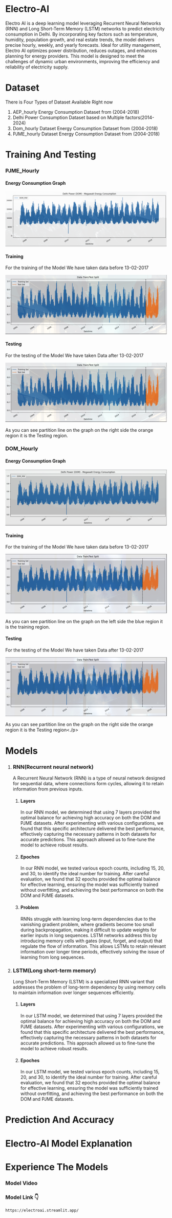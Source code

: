 # Electro-AI
<p>
Electro AI is a deep learning model leveraging Recurrent Neural Networks (RNN) and Long Short-Term Memory (LSTM) networks to predict electricity consumption in Delhi. By incorporating key factors such as temperature, humidity, population growth, and real estate trends, the model delivers precise hourly, weekly, and yearly forecasts. Ideal for utility management, Electro AI optimizes power distribution, reduces outages, and enhances planning for energy providers. This model is designed to meet the challenges of dynamic urban environments, improving the efficiency and reliability of electricity supply.</p>
<h1>Dataset</h1>
<p>There is Four Types of Dataset Available Right now</p>
<ol>
    <li>AEP_hourly Energy Consumption Dataset from (2004-2018)</li>
    <li>Delhi Power Consumption Dataset based on Multiple factors(2014-2024) </li>
    <li>Dom_hourly Dataset  Energy Consumption Dataset from (2004-2018)</li>
    <li>PJME_hourly Dataset Energy Consumption Dataset from (2004-2018)</li>
</ol>
<h1>Training And Testing</h1>
    <h3>PJME_Hourly</h3>
    <h4>Energy Consumption Graph</h4>
        <img src = "/Images/energyconsumption graph.png" alt="DOM Energy Consumption Graph">
    <h4>Training</h4>
    <p>For the training of the Model We have taken data before 13-02-2017</p>
    <img src = "/Images/pjmetrainingandtesting.png" alt="DOM Energy Consumption Graph">
    <h4>Testing</h4>
    <p>For the testing of the Model We have taken Data after 13-02-2017</p>
    <img src = "/Images/pjmetrainingandtesting.png" alt="DOM Energy Consumption Graph">
    <p>As you can see partition line on the graph on the right side the orange region it is the Testing region.</p>
    <h3>DOM_Hourly</h3>
    <h4>Energy Consumption Graph</h4>
     <img src = "/Images/domenergy.png" alt="PJME Energy Consumption Graph">
    <h4>Training</h4>
    <p>For the training of the Model We have taken data before 13-02-2017</p>
    <img src = "/Images/trainingandtesting.png" alt="DOM Energy Consumption Graph">
    <p>As you can see partition line on the graph on the left side the blue region it is the training region.</p>
    <h4>Testing</h4>
    <p>For the testing of the Model We have taken Data after 13-02-2017</p>
    <img src = "/Images/trainingandtesting.png" alt="DOM Energy Consumption Graph">
     <p>As you can see partition line on the graph on the right side the orange region it is the Testing region<./p>
<h1>Models</h1>
<ol>
    <li><h3>RNN(Recurrent neural network)</h3></li>
    <p>A Recurrent Neural Network (RNN) is a type of neural network designed for sequential data, where connections form cycles, allowing it to retain information from previous inputs.</p>
    <ol>
        <li><h4>Layers</h4></li>
        <p>In our RNN model, we determined that using 7 layers provided the optimal balance for achieving high accuracy on both the DOM and PJME datasets. After experimenting with various configurations, we found that this specific architecture delivered the best performance, effectively capturing the necessary patterns in both datasets for accurate predictions. This approach allowed us to fine-tune the model to achieve robust results.</p>
       <li> <h4>Epoches</h4></li>
       <p>In our RNN model, we tested various epoch counts, including 15, 20, and 30, to identify the ideal number for training. After careful evaluation, we found that 32 epochs provided the optimal balance for effective learning, ensuring the model was sufficiently trained without overfitting, and achieving the best performance on both the DOM and PJME datasets.</p>
       <li><h4>Problem</h4></li>
       <p>RNNs struggle with learning long-term dependencies due to the vanishing gradient problem, where gradients become too small during backpropagation, making it difficult to update weights for earlier inputs in long sequences. LSTM networks address this by introducing memory cells with gates (input, forget, and output) that regulate the flow of information. This allows LSTMs to retain relevant information over longer time periods, effectively solving the issue of learning from long sequences.</p>
    </ol>
    <li><h3>LSTM(Long short-term memory)</h3></li>
    <p>Long Short-Term Memory (LSTM) is a specialized RNN variant that addresses the problem of long-term dependency by using memory cells to maintain information over longer sequences efficiently.</p>
    <ol>
        <li><h4>Layers</h4></li>
        <p>In our LSTM model, we determined that using 7 layers provided the optimal balance for achieving high accuracy on both the DOM and PJME datasets. After experimenting with various configurations, we found that this specific architecture delivered the best performance, effectively capturing the necessary patterns in both datasets for accurate predictions. This approach allowed us to fine-tune the model to achieve robust results.</p>
        <li><h4>Epoches</h4></li>
          <p>In our LSTM model, we tested various epoch counts, including 15, 20, and 30, to identify the ideal number for training. After careful evaluation, we found that 32 epochs provided the optimal balance for effective learning, ensuring the model was sufficiently trained without overfitting, and achieving the best performance on both the DOM and PJME datasets.</p>
    </ol>
</ol>
<h1>Prediction And Accuracy</h1>
<h1>Electro-AI Model Explanation</h1>
<h1>Experience The Models</h1>
    <h3>Model Video</h3>
    <h3>Model Link 👇</h3>

```
https://electroai.streamlit.app/
```
